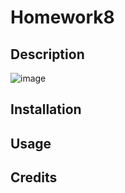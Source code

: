 # Homework8

## Description

![image](https://user-images.githubusercontent.com/64096701/88007164-58854900-cadb-11ea-8e6a-8b0e5ea3619d.png)

## Installation

## Usage

## Credits
